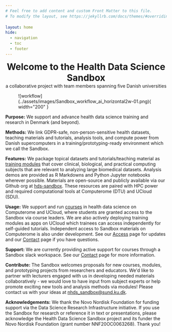 ```yaml
---
# Feel free to add content and custom Front Matter to this file.
# To modify the layout, see https://jekyllrb.com/docs/themes/#overriding-theme-defaults

layout: home
hide:
  - navigation
  - toc
  - footer
---
```


<center>
<h1 align="center" style="margin:0px">Welcome to the Health Data Science Sandbox</h1>
a collaborative project with team members spanning five Danish universities
</center>

<figure markdown>
  ![workflow](../assets/images/Sandbox_workflow_ai_horizontal2w-01.png){ width="200" }
</figure>


**Purpose:** We support and advance health data science training and research in Denmark (and beyond).

**Methods:**  We link GDPR-safe, non-person-sensitive health datasets, teaching materials and tutorials, analysis tools, and compute power from Danish supercomputers  in a training/prototyping-ready environment which we call the Sandbox.

**Features:** We package topical datasets and tutorials/teaching material as [training modules](https://hds-sandbox.github.io/modules) that cover clinical, biological, and practical computing subjects that are relevant to analyzing large biomedical datasets. Analysis demos are provided as R Markdowns and Python Jupyter notebooks wherever possible. Materials are open-source and publicly available via our Github org at [hds-sandbox](https://github.com/hds-sandbox). These resources are paired with HPC power and required computational tools at Computerome (DTU) and UCloud (SDU). 

**Usage:** We support and run [courses](https://hds-sandbox.github.io/news) in health data science on Computerome and UCloud, where students are granted access to the Sandbox via course leaders. We are also actively deploying training modules as apps on UCloud which trainees can access independently for self-guided tutorials. Independent access to Sandbox materials on Computerome is also under development.  See our [Access](https://hds-sandbox.github.io/access) page for updates and our [Contact](https://hds-sandbox.github.io/contact) page if you have questions.

**Support:** We are currently providing active support for courses through a Sandbox slack workspace. See our [Contact](https://hds-sandbox.github.io/contact) page for more information.

**Contribute:** The Sandbox welcomes proposals for new courses, modules, and prototyping projects from researchers and educators. We'd like to partner with lecturers engaged with us in developing needed materials collaboratively - we would love to have input from subject experts or help promote exciting new tools and analysis methods via modules! 
Please contact us with your ideas at [nhds_sandbox@sund.ku.dk](mailto:nhds_sandbox@sund.ku.dk).

**Acknowledgements:** We thank the Novo Nordisk Foundation for funding support via the Data Science Research Infrastructure initiative. If you use the Sandbox for research or reference it in text or presentations, please acknowledge the Health Data Science Sandbox project and its funder the Novo Nordisk Foundation (grant number NNF20OC0063268). Thank you!

 

